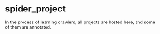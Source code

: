 # spider_project
In the process of learning crawlers, all projects are hosted here, and some of them are annotated.
